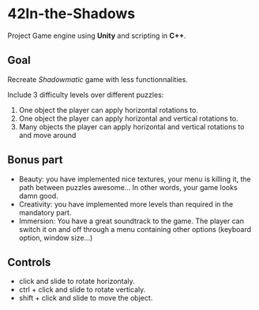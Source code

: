 # 42In-the-Shadows
Project Game engine using **Unity** and scripting in **C++**.

Goal
---
Recreate *Shadowmatic* game with less functionnalities.

Include 3 difficulty levels over different puzzles:
1. One object the player can apply horizontal rotations to.
2. One object the player can apply horizontal and vertical rotations to.
3. Many objects the player can apply horizontal and vertical rotations to and move
around

Bonus part
---
- Beauty: you have implemented nice textures, your menu is killing it, the path between puzzles awesome... In other words, your game looks damn good.
- Creativity: you have implemented more levels than required in the mandatory part.
- Immersion: You have a great soundtrack to the game. The player can switch it on and off through a menu containing other options (keyboard option, window size...)

Controls
---
- click and slide to rotate horizontaly.
- ctrl + click and slide to rotate verticaly.
- shift + click and slide to move the object.
